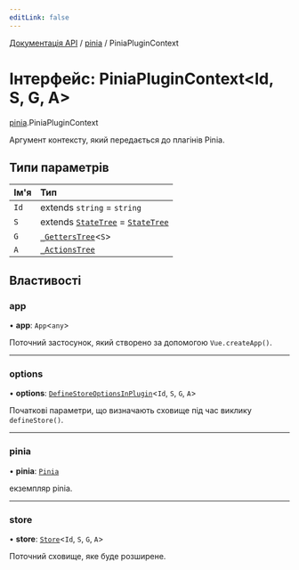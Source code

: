 ```yaml
---
editLink: false
---
```


[Документація API](../index.md) / [pinia](../modules/pinia.md) / PiniaPluginContext

# Інтерфейс: PiniaPluginContext<Id, S, G, A\>

[pinia](../modules/pinia.md).PiniaPluginContext

Аргумент контексту, який передається до плагінів Pinia.

## Типи параметрів

| Ім'я | Тип |
| :------ | :------ |
| `Id` | extends `string` = `string` |
| `S` | extends [`StateTree`](../modules/pinia.md#StateTree) = [`StateTree`](../modules/pinia.md#StateTree) |
| `G` | [`_GettersTree`](../modules/pinia.md#_GettersTree)<`S`\> |
| `A` | [`_ActionsTree`](../modules/pinia.md#_ActionsTree) |

## Властивості

### app

• **app**: `App`<`any`\>

Поточний застосунок, який створено за допомогою `Vue.createApp()`.

___

### options

• **options**: [`DefineStoreOptionsInPlugin`](pinia.DefineStoreOptionsInPlugin.md)<`Id`, `S`, `G`, `A`\>

Початкові параметри, що визначають сховище під час виклику `defineStore()`.

___

### pinia

• **pinia**: [`Pinia`](pinia.Pinia.md)

екземпляр pinia.

___

### store

• **store**: [`Store`](../modules/pinia.md#Store)<`Id`, `S`, `G`, `A`\>

Поточний сховище, яке буде розширене.
